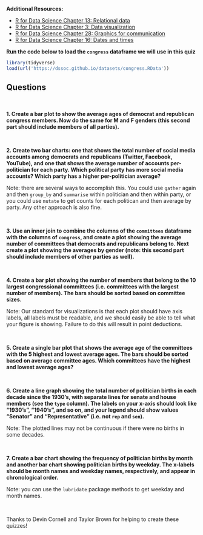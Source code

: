 **Additional Resources:**

-   [R for Data Science Chapter 13: Relational
    data](https://r4ds.had.co.nz/relational-data.html)
-   [R for Data Science Chapter 3: Data
    visualization](https://r4ds.had.co.nz/data-visualisation.html)
-   [R for Data Science Chapter 28: Graphics for
    communication](https://r4ds.had.co.nz/graphics-for-communication.html)
-   [R for Data Science Chapter 16: Dates and
    times](https://r4ds.had.co.nz/dates-and-times.html)

**Run the code below to load the `congress` dataframe we will use in
this quiz**

``` r
library(tidyverse)
load(url('https://dssoc.github.io/datasets/congress.RData'))
```

## Questions

<br>

**1. Create a bar plot to show the average ages of democrat and
republican congress members. Now do the same for M and F genders (this
second part should include members of all parties).**

<br/>

**2. Create two bar charts: one that shows the total number of social
media accounts among democrats and republicans (Twitter, Facebook,
YouTube), and one that shows the average number of accounts
per-politician for each party. Which political party has more social
media accounts? Which party has a higher per-politician average?**

Note: there are several ways to accomplish this. You could use `gather`
again and then `group_by` and `summarise` within politician and then
within party, or you could use `mutate` to get counts for each politican
and then average by party. Any other approach is also fine.

<br/>

**3. Use an inner join to combine the columns of the `committees`
dataframe with the columns of `congress`, and create a plot showing the
average number of committees that democrats and republicans belong to.
Next create a plot showing the averages by gender (note: this second
part should include members of other parties as well).**

<br/>

**4. Create a bar plot showing the number of members that belong to the
10 largest congressional committees (i.e. committees with the largest
number of members). The bars should be sorted based on committee
sizes.**

Note: Our standard for visualizations is that each plot should have axis
labels, all labels must be readable, and we should easily be able to
tell what your figure is showing. Failure to do this will result in
point deductions.

<br/>

**5. Create a single bar plot that shows the average age of the
committees with the 5 highest and lowest average ages. The bars should
be sorted based on average committee ages. Which committees have the
highest and lowest average ages?**

<br/>

**6. Create a line graph showing the total number of politician births
in each decade since the 1930’s, with separate lines for senate and
house members (see the `type` column). The labels on your x-axis should
look like “1930’s”, “1940’s”, and so on, and your legend should show
values “Senator” and “Representative” (i.e. not `rep` and `sen`).**

Note: The plotted lines may not be continuous if there were no births in
some decades.

<br/>

**7. Create a bar chart showing the frequency of politician births by
month and another bar chart showing politician births by weekday. The
x-labels should be month names and weekday names, respectively, and
appear in chronological order.**

Note: you can use the `lubridate` package methods to get weekday and
month names.

<br/>

Thanks to Devin Cornell and Taylor Brown for helping to create these
quizzes!
